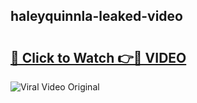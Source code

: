 ## haleyquinnla-leaked-video 

# <h2><a href="http://freeplayer.one?title=haleyquinnla-leaked-video&ref=21J">🔗 Click to Watch 👉🔴 VIDEO</a></h2>

<a href="http://freeplayer.one?title=haleyquinnla-leaked-video&ref=21J" rel="nofollow" data-target="animated-image.originalLink"><img src="https://i.ibb.co.com/xMMVF88/686577567.gif" alt="Viral Video Original" style="max-width: 100%; display: inline-block;" data-target="animated-image.originalImage"></a>

